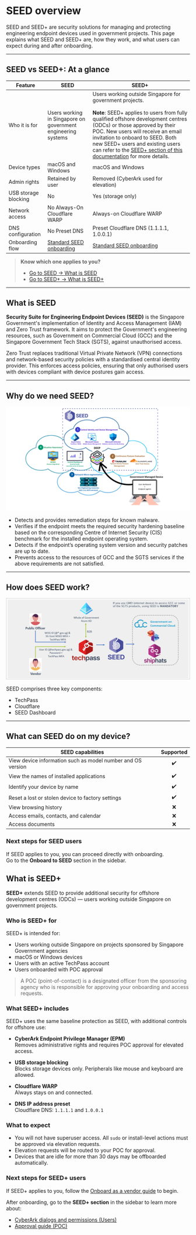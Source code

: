# SEED overview

SEED and SEED+ are security solutions for managing and protecting engineering endpoint devices used in government projects. This page explains what SEED and SEED+ are, how they work, and what users can expect during and after onboarding.

---

## SEED vs SEED+: At a glance

|  Feature | **SEED** | **SEED+** |
|---|---|---|
| Who it is for | Users working in Singapore on government engineering systems | Users working outside Singapore for government projects. <br><br> **Note**: SEED+ applies to users from fully qualified offshore development centres (ODCs) or those approved by their POC. New users will receive an email invitation to onboard to SEED. Both new SEED+ users and existing users can refer to the [SEED+ section of this documentation](https://docs.developer.tech.gov.sg/docs/security-suite-for-engineering-endpoint-devices/overview?id=what-is-seed-1) for more details. |
| Device types | macOS and Windows | macOS and Windows |
| Admin rights  | Retained by user | Removed (CyberArk used for elevation) |
| USB storage blocking | No       | Yes (storage only) |
| Network access | No Always-On Cloudflare WARP | Always-on Cloudflare WARP |
| DNS configuration | No Preset DNS | Preset Cloudflare DNS (1.1.1.1, 1.0.0.1) |
| Onboarding flow | [Standard SEED onboarding](/onboard-device/identify-onboarding-persona.md) | [Standard SEED onboarding](/onboard-device/identify-onboarding-persona.md)|

> **Know which one applies to you?**  
> - [Go to SEED → What is SEED](#what-is-seed)  
> - [Go to SEED+ → What is SEED+](#what-is-seed-1)

---

## What is SEED

**Security Suite for Engineering Endpoint Devices (SEED)** is the Singapore Government's implementation of Identity and Access Management (IAM) and Zero Trust framework. It aims to protect the Government's engineering resources, such as Government on Commercial Cloud (GCC) and the Singapore Government Tech Stack (SGTS), against unauthorised access.

Zero Trust replaces traditional Virtual Private Network (VPN) connections and network-based security policies with a standardised central identity provider. This enforces access policies, ensuring that only authorised users with devices compliant with device postures gain access.

---

## Why do we need SEED?

![why-do-we-need-seed](images/why-do-we-need-seed.png)

- Detects and provides remediation steps for known malware.
- Verifies if the endpoint meets the required security hardening baseline based on the corresponding Centre of Internet Security (CIS) benchmark for the installed endpoint operating system.
- Detects if the endpoint’s operating system version and security patches are up to date.
- Prevents access to the resources of GCC and the SGTS services if the above requirements are not satisfied.

---

## How does SEED work?

![how-does-seed-work](images/how-does-seed-work.png)

SEED comprises three key components:

- TechPass
- Cloudflare
- SEED Dashboard

---

## What can SEED do on my device?

| SEED capabilities                            | Supported |
|----------------------------------------------|:---------:|
| View device information such as model number and OS version | ✔️ |
| View the names of installed applications     | ✔️ |
| Identify your device by name                 | ✔️ |
| Reset a lost or stolen device to factory settings | ✔️ |
| View browsing history                        | ❌ |
| Access emails, contacts, and calendar        | ❌ |
| Access documents                             | ❌ |


### Next steps for SEED users

If SEED applies to you, you can proceed directly with onboarding.  
Go to the **Onboard to SEED** section in the sidebar.


## What is SEED+

**SEED+** extends SEED to provide additional security for offshore development centres (ODCs) — users working outside Singapore on government projects.

### Who is SEED+ for

SEED+ is intended for:

- Users working outside Singapore on projects sponsored by Singapore Government agencies
- macOS or Windows devices
- Users with an active TechPass account
- Users onboarded with POC approval

> A POC (point-of-contact) is a designated officer from the sponsoring agency who is responsible for approving your onboarding and access requests.



### What SEED+ includes

SEED+ uses the same baseline protection as SEED, with additional controls for offshore use:

- **CyberArk Endpoint Privilege Manager (EPM)**  
  Removes administrative rights and requires POC approval for elevated access.

- **USB storage blocking**  
  Blocks storage devices only. Peripherals like mouse and keyboard are allowed.

- **Cloudflare WARP**  
  Always stays on and connected.

- **DNS IP address preset**  
  Cloudflare DNS: `1.1.1.1` and `1.0.0.1`


### What to expect

- You will not have superuser access. All `sudo` or install-level actions must be approved via elevation requests.
- Elevation requests will be routed to your POC for approval.
- Devices that are idle for more than 30 days may be offboarded automatically.


### Next steps for SEED+ users

If SEED+ applies to you, follow the [Onboard as a vendor guide](/onboard-device/vendor) to begin.

After onboarding, go to the **SEED+ section** in the sidebar to learn more about:

- [CyberArk dialogs and permissions (Users)](/seed-plus/cyberark-dialog.md)  
- [Approval guide (POC)](/seed-plus/poc-approver-guide.md)



























